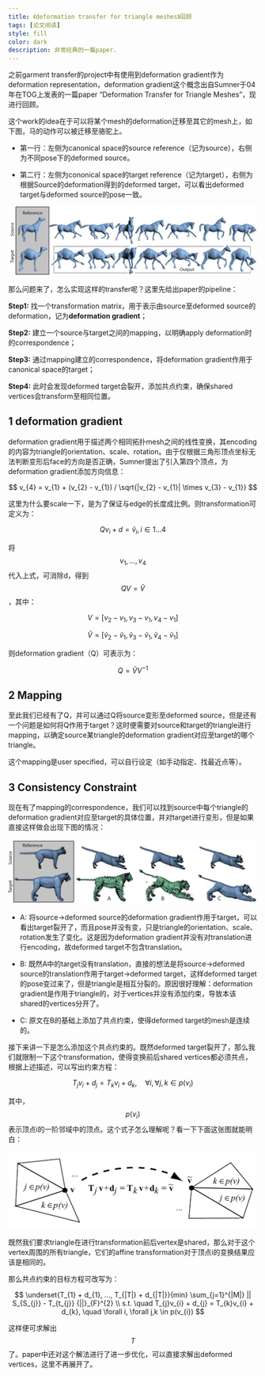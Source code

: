 ```yaml
---
title: 《deformation transfer for triangle meshes》回顾
tags: [论文阅读]
style: fill
color: dark
description: 非常经典的一篇paper.
---
```



之前garment transfer的project中有使用到deformation gradient作为deformation representation，deformation gradient这个概念出自Sumner于04年在TOG上发表的一篇paper “Deformation Transfer for Triangle Meshes”，现进行回顾。


这个work的idea在于可以将某个mesh的deformation迁移至其它的mesh上，如下图，马的动作可以被迁移至骆驼上。

* 第一行：左侧为canonical space的source reference（记为source），右侧为不同pose下的deformed source。

* 第二行：左侧为cononical space的target reference（记为target），右侧为根据Source的deformation得到的deformed target，可以看出deformed target与deformed source的pose一致。

![alt text](/blog_resources/deformation_transfer/overview.PNG)


那么问题来了，怎么实现这样的transfer呢？这里先给出paper的pipeline：

**Step1:** 找一个transformation matrix，用于表示由source至deformed source的deformation，记为**deformation gradient**；

**Step2:** 建立一个source与target之间的mapping，以明确apply deformation时的correspondence；

**Step3:** 通过mapping建立的correspondence，将deformation gradient作用于canonical space的target；

**Step4:** 此时会发现deformed target会裂开，添加共点约束，确保shared vertices会transform至相同位置。


## 1 deformation gradient

deformation gradient用于描述两个相同拓扑mesh之间的线性变换，其encoding的内容为triangle的orientation、scale、rotation。由于仅根据三角形顶点坐标无法判断变形后face的方向是否正确，Sumner提出了引入第四个顶点，为deformation gradient添加方向信息：

$$ v_{4} = v_{1} + (v_{2} - v_{1}) / \sqrt{|v_{2} - v_{1}| \times v_{3} - v_{1}} $$

这里为什么要scale一下，是为了保证与edge的长度成比例。则transformation可定义为：

$$ Qv_{i} + d = \tilde{v}_{i}, i \in 1...4 $$

将$$ v_{1},...,v_{4} $$ 代入上式，可消除d，得到$$ QV = \tilde{V} $$，其中：

$$ V = [v_{2} - v_{1}, v_{3} - v_{1}, v_{4} - v_{1}] $$

$$ \tilde{V} = [\tilde{v}_{2} - \tilde{v}_{1}, \tilde{v}_{3} - \tilde{v}_{1}, \tilde{v}_{4} - \tilde{v}_{1}] $$


则deformation gradient（Q）可表示为：

$$ Q = \tilde{V}V^{-1} $$


## 2 Mapping


至此我们已经有了Q，并可以通过Q将source变形至deformed source，但是还有一个问题是如何将Q作用于target？这时便需要对source和target的triangle进行mapping，以确定source某triangle的deformation gradient对应至target的哪个triangle。

这个mapping是user specified，可以自行设定（如手动指定、找最近点等）。


## 3 Consistency Constraint

现在有了mapping的correspondence，我们可以找到source中每个triangle的deformation gradient对应至target的具体位置，并对target进行变形，但是如果直接这样做会出现下图的情况：


![alt text](/blog_resources/deformation_transfer/wo_cons.PNG)


* A: 将source->deformed source的deformation gradient作用于target，可以看出target裂开了，而且pose并没有变，只是triangle的orientation、scale、rotation发生了变化。这是因为deformation gradient并没有对translation进行encoding，故deformed target不包含translation。

* B: 既然A中的target没有translation，直接的想法是将source->deformed source的translation作用于target->deformed target，这样deformed target的pose变过来了，但是triangle是相互分裂的。原因很好理解：deformation gradient是作用于triangle的，对于vertices并没有添加约束，导致本该shared的vertices分开了。

* C: 原文在B的基础上添加了共点约束，使得deformed target的mesh是连续的。

接下来讲一下是怎么添加这个共点约束的。既然deformed target裂开了，那么我们就限制一下这个transformation，使得变换前后shared vertices都必须共点，根据上述描述，可以写出约束方程：

$$ T_{j}v_{i} + d_{j} = T_{k}v_{i} + d_{k}, \quad \forall i, \forall j,k \in p(v_{i}) $$

其中，$$ p(v_i) $$表示顶点i的一阶邻域中的顶点。这个式子怎么理解呢？看一下下面这张图就能明白：

![alt text](/blog_resources/deformation_transfer/cons.PNG)

既然我们要求triangle在进行transformation前后vertex是shared，那么对于这个vertex周围的所有triangle，它们的affine transformation对于顶点i的变换结果应该是相同的。

那么共点约束的目标方程可改写为：


$$ \underset{T_{1} + d_{1}, ..., T_{|T|} + d_{|T|}}{min} \sum_{j=1}^{|M|} || S_{S_{j}} - T_{t_{j}} {||}_{F}^{2} \\ s.t. \quad T_{j}v_{i} + d_{j} = T_{k}v_{i} + d_{k}, \quad \forall i, \forall j,k \in p(v_{i}) $$


这样便可求解出$$T$$了。paper中还对这个解法进行了进一步优化，可以直接求解出deformed vertices，这里不再展开了。

